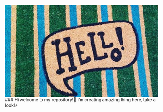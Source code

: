 <img src="https://github.com/damiancipolat/damiancipolat/blob/master/logo.png?raw=true" width="500px" align="center"/>
### Hi welcome to my repository!👋
I'm creating amazing thing here, take a look!⚡

